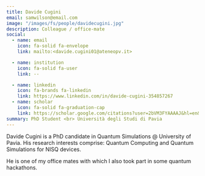 ```yaml
---
title: Davide Cugini
email: samwilson@email.com
image: "/images/fs/people/davidecugini.jpg"
description: Colleague / office-mate
social:
  - name: email
    icon: fa-solid fa-envelope
    link: mailto:<davide.cugini01@ateneopv.it>

  - name: institution
    icon: fa-solid fa-user
    link: --

  - name: linkedin
    icon: fa-brands fa-linkedin
    link: https://www.linkedin.com/in/davide-cugini-354857267
  - name: scholar
    icon: fa-solid fa-graduation-cap
    link: https://scholar.google.com/citations?user=2bVM3FYAAAAJ&hl=en&oi=ao
summary: PhD Student <br> Università degli Studi di Pavia
---
```


Davide Cugini is a PhD candidate in Quantum Simulations @ University of Pavia. His research interests comprise: Quantum Computing and Quantum Simulations for NISQ devices.

He is one of my office mates with which I also took part in some quantum hackathons.